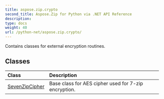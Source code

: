 ```yaml
---
title: aspose.zip.crypto
second_title: Aspose.Zip for Python via .NET API Reference
description: 
type: docs
weight: 40
url: /python-net/aspose.zip.crypto/
---
```



Contains classes for external encryption routines.

## Classes
| Class | Description |
| :- | :- |
|[SevenZipCipher](/zip/python-net/aspose.zip.crypto/sevenzipcipher/)|Base class for AES cipher used for 7-zip encryption.|
